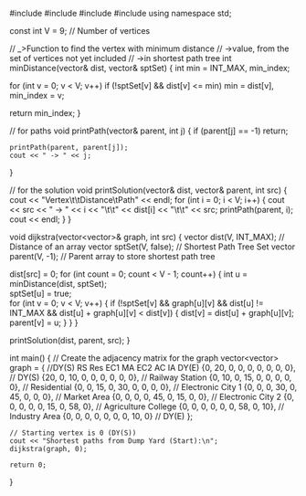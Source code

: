 #include <iostream>
#include <vector>
#include <queue>
#include <limits>
using namespace std;

const int V = 9; // Number of vertices

// _>Function to find the vertex with minimum distance
// ->value, from the set of vertices not yet included
// ->in shortest path tree
int minDistance(vector<int>& dist, vector<bool>& sptSet) {
   int min = INT_MAX, min_index;
    
   for (int v = 0; v < V; v++)
        if (!sptSet[v] && dist[v] <= min)
            min = dist[v], min_index = v;
            
   return min_index;
}

// for paths
void printPath(vector<int>& parent, int j) {
    if (parent[j] == -1)
        return;
        
    printPath(parent, parent[j]);
    cout << " -> " << j;
}

// for the solution
void printSolution(vector<int>& dist, vector<int>& parent, int src) {
    cout << "Vertex\t\tDistance\tPath" << endl;
    for (int i = 0; i < V; i++) {
        cout << src << " -> " << i << "\t\t" << dist[i] << "\t\t" << src;
        printPath(parent, i);
        cout << endl;
    }
}

void dijkstra(vector<vector<int>>& graph, int src) {
    vector<int> dist(V, INT_MAX);     // Distance of an array
    vector<bool> sptSet(V, false);    // Shortest Path Tree Set
    vector<int> parent(V, -1);        // Parent array to store shortest path tree
    
   dist[src] = 0;
      for (int count = 0; count < V - 1; count++) {
        int u = minDistance(dist, sptSet);  
        sptSet[u] = true;    
        for (int v = 0; v < V; v++) {
            if (!sptSet[v] && graph[u][v] && 
                dist[u] != INT_MAX && 
                dist[u] + graph[u][v] < dist[v]) {
                dist[v] = dist[u] + graph[u][v];
                 parent[v] = u;
            }
        }
    }
    
  printSolution(dist, parent, src);
}

int main() {
    // Create the adjacency matrix for the graph
    vector<vector<int>> graph = {
        //DY(S) RS   Res  EC1  MA   EC2  AC   IA   DY(E)
        {0,    20,  0,   0,   0,   0,   0,   0,   0},    // DY(S)
        {20,   0,   10,  0,   0,   0,   0,   0,   0},    // Railway Station
        {0,    10,  0,   15,  0,   0,   0,   0,   0},    // Residential
        {0,    0,   15,  0,   30,  0,   0,   0,   0},    // Electronic City 1
        {0,    0,   0,   30,  0,   45,  0,   0,   0},    // Market Area
        {0,    0,   0,   0,   45,  0,   15,  0,   0},    // Electronic City 2
        {0,    0,   0,   0,   0,   15,  0,   58,  0},    // Agriculture College
        {0,    0,   0,   0,   0,   0,   58,  0,   10},   // Industry Area
        {0,    0,   0,   0,   0,   0,   0,   10,  0}     // DY(E)
    };
    
    // Starting vertex is 0 (DY(S))
    cout << "Shortest paths from Dump Yard (Start):\n";
    dijkstra(graph, 0);
    
    return 0;
}
